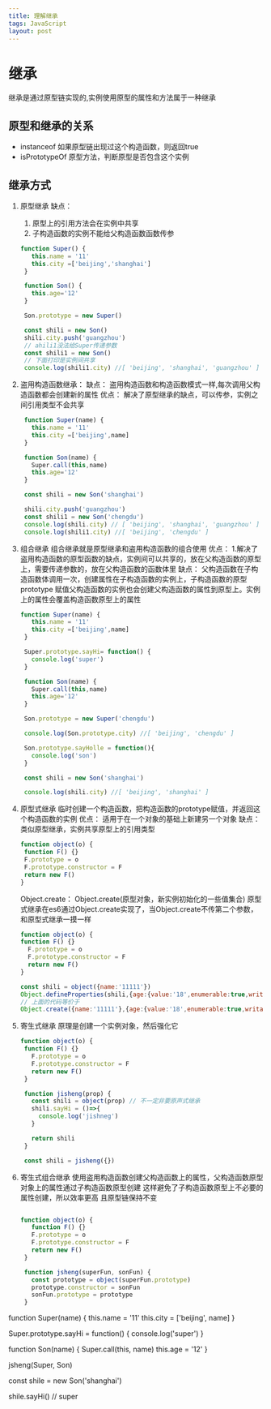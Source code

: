 ```yaml
---
title: 理解继承
tags: JavaScript
layout: post
---
```


# 继承

继承是通过原型链实现的,实例使用原型的属性和方法属于一种继承

## 原型和继承的关系

- instanceof 如果原型链出现过这个构造函数，则返回true
- isPrototypeOf 原型方法，判断原型是否包含这个实例

## 继承方式

1. 原型继承
   缺点：
   1. 原型上的引用方法会在实例中共享
   2. 子构造函数的实例不能给父构造函数函数传参

   ```javascript
   function Super() {
      this.name = '11'
      this.city =['beijing','shanghai']
    }

    function Son() {
      this.age='12'
    }

    Son.prototype = new Super()

    const shili = new Son()
    shili.city.push('guangzhou')
    // ahili1没法给Super传递参数
    const shili1 = new Son()
    // 下面打印是实例间共享
    console.log(shili1.city) //[ 'beijing', 'shanghai', 'guangzhou' ] 
   ```

2. 盗用构造函数继承：
   缺点：
   盗用构造函数和构造函数模式一样,每次调用父构造函数都会创建新的属性
   优点：
   解决了原型继承的缺点，可以传参，实例之间引用类型不会共享

   ```javascript
    function Super(name) {
      this.name = '11'
      this.city =['beijing',name]
    }

    function Son(name) {
      Super.call(this,name)
      this.age='12'
    }

    const shili = new Son('shanghai')

    shili.city.push('guangzhou')
    const shili1 = new Son('chengdu')
    console.log(shili.city) // [ 'beijing', 'shanghai', 'guangzhou' ]
    console.log(shili1.city) //[ 'beijing', 'chengdu' ]
   ```

3. 组合继承
   组合继承就是原型继承和盗用构造函数的组合使用
   优点：
   1.解决了盗用构造函数的原型函数的缺点，实例间可以共享的，放在父构造函数的原型上，需要传递参数的，放在父构造函数的函数体里
   缺点：
   父构造函数在子构造函数体调用一次，创建属性在子构造函数的实例上，子构造函数的原型prototype 赋值父构造函数的实例也会创建父构造函数的属性到原型上。实例上的属性会覆盖构造函数原型上的属性

   ```javascript
   function Super(name) {
      this.name = '11'
      this.city =['beijing',name]
    }

    Super.prototype.sayHi= function() {
      console.log('super')
    }

    function Son(name) {
      Super.call(this,name)
      this.age='12'
    }

    Son.prototype = new Super('chengdu')

    console.log(Son.prototype.city) //[ 'beijing', 'chengdu' ]

    Son.prototype.sayHolle = function(){
      console.log('son')
    }

    const shili = new Son('shanghai')

    console.log(shili.city) //[ 'beijing', 'shanghai' ]

   ```

4. 原型式继承
   临时创建一个构造函数，把构造函数的prototype赋值，并返回这个构造函数的实例
   优点：
   适用于在一个对象的基础上新建另一个对象
   缺点：
   类似原型继承，实例共享原型上的引用类型

   ```javascript
   function object(o) {
    function F() {}
    F.prototype = o
    F.prototype.constructor = F
    return new F()
   }
   ```

    Object.create：
    Object.create(原型对象，新实例初始化的一些值集合)
    原型式继承在es6通过Object.create实现了，当Object.create不传第二个参数，和原型式继承一摸一样

    ```javascript
    function object(o) {
    function F() {}
      F.prototype = o
      F.prototype.constructor = F
      return new F()
    }

    const shili = object({name:'11111'})
    Object.defineProperties(shili,{age:{value:'18',enumerable:true,writable:true,configurable:true}})
    // 上面的代码等价于
    Object.create({name:'11111'},{age:{value:'18',enumerable:true,writable:true,configurable:true}})
    ```

5. 寄生式继承
   原理是创建一个实例对象，然后强化它

   ```javascript
   function object(o) {
    function F() {}
      F.prototype = o
      F.prototype.constructor = F
      return new F()
    }

    function jisheng(prop) {
      const shili = object(prop) // 不一定非要原声式继承
      shili.sayHi = ()=>{
        console.log('jishneg')
      }

      return shili
    }

    const shili = jisheng({})
   ```

6. 寄生式组合继承
   使用盗用构造函数创建父构造函数上的属性，父构造函数原型对象上的属性通过子构造函数原型创建
   这样避免了子构造函数原型上不必要的属性创建，所以效率更高
   且原型链保持不变

   ```javascript

   function object(o) {
      function F() {}
      F.prototype = o
      F.prototype.constructor = F
      return new F()
    }

    function jsheng(superFun, sonFun) {
      const prototype = object(superFun.prototype)
      prototype.constructor = sonFun
      sonFun.prototype = prototype
    }

  function Super(name) {
    this.name = '11'
    this.city = ['beijing', name]
  }

  Super.prototype.sayHi = function() {
    console.log('super')
  }

  function Son(name) {
    Super.call(this, name)
    this.age = '12'
  }

  jsheng(Super, Son)

  const shile = new Son('shanghai')

  shile.sayHi() // super

   ```
